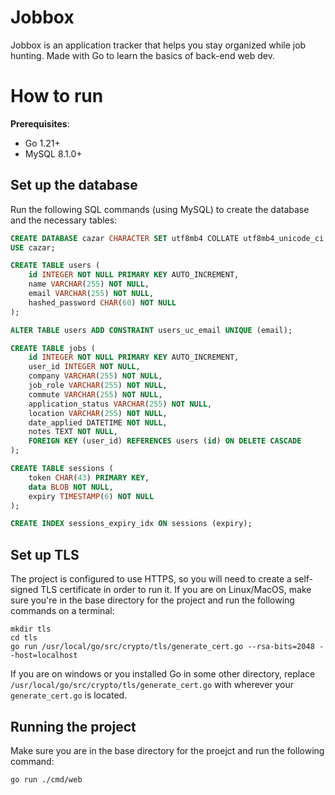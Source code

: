 # Jobbox

Jobbox is an application tracker that helps you stay organized while job hunting. Made with Go to learn the basics of back-end web dev.

# How to run

**Prerequisites**:

* Go 1.21+
* MySQL 8.1.0+

## Set up the database

Run the following SQL commands (using MySQL) to create the database and the necessary tables:

```SQL
CREATE DATABASE cazar CHARACTER SET utf8mb4 COLLATE utf8mb4_unicode_ci;
USE cazar;

CREATE TABLE users (
    id INTEGER NOT NULL PRIMARY KEY AUTO_INCREMENT,
    name VARCHAR(255) NOT NULL,
    email VARCHAR(255) NOT NULL,
    hashed_password CHAR(60) NOT NULL
);

ALTER TABLE users ADD CONSTRAINT users_uc_email UNIQUE (email);

CREATE TABLE jobs (
    id INTEGER NOT NULL PRIMARY KEY AUTO_INCREMENT,
    user_id INTEGER NOT NULL,
    company VARCHAR(255) NOT NULL,
    job_role VARCHAR(255) NOT NULL,
    commute VARCHAR(255) NOT NULL,
    application_status VARCHAR(255) NOT NULL,
    location VARCHAR(255) NOT NULL,
    date_applied DATETIME NOT NULL,
    notes TEXT NOT NULL,
    FOREIGN KEY (user_id) REFERENCES users (id) ON DELETE CASCADE
);

CREATE TABLE sessions (
    token CHAR(43) PRIMARY KEY,
    data BLOB NOT NULL,
    expiry TIMESTAMP(6) NOT NULL
);

CREATE INDEX sessions_expiry_idx ON sessions (expiry);
```

## Set up TLS

The project is configured to use HTTPS, so you will need to create a self-signed TLS certificate in order to run it. If you are on Linux/MacOS, make sure you're in the base directory for the project and run the following commands on a terminal: 

```
mkdir tls
cd tls
go run /usr/local/go/src/crypto/tls/generate_cert.go --rsa-bits=2048 --host=localhost
```

If you are on windows or you installed Go in some other directory, replace `/usr/local/go/src/crypto/tls/generate_cert.go` with wherever your `generate_cert.go` is located.

## Running the project

Make sure you are in the base directory for the proejct and run the following command:

```
go run ./cmd/web
```
